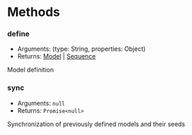 # Methods 

### define

* Arguments: (type: String, properties: Object)
* Returns: [Model](model.md) | [Sequence](sequence.md) 

Model definition

### sync

* Arguments: `null`
* Returns: `Promise<null>`

Synchronization of previously defined models and their seeds
